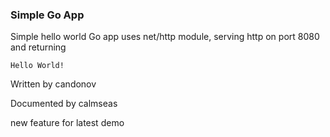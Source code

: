 ### Simple Go App

Simple hello world Go app uses net/http module, serving http on port 8080 and returning

```
Hello World!
```

Written by candonov

Documented by calmseas

new feature for latest demo
